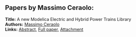 <h2>Papers by Massimo Ceraolo:</h2>
<p>
<b>Title:</b> A new Modelica Electric and Hybrid Power Trains Library<br />
<b>Authors:</b> <a href="../authors/author_46.html">Massimo Ceraolo</a><br />
<b>Links:</b> <a href="../abstracts/abstract_84.pdf">Abstract</a>, <a href="../submissions/ecp15118785_Ceraolo.pdf">Full paper</a>, <a href="../attachments/attachment_84.zip">Attachment</a>
</p>